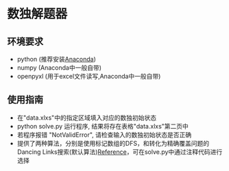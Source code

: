 # 数独解题器
## 环境要求
- python (推荐安装[Anaconda](https://www.anaconda.com/))
- numpy (Anaconda中一般自带)
- openpyxl (用于excel文件读写,Anaconda中一般自带)

## 使用指南
- 在"data.xlxs"中的指定区域填入对应的数独初始状态
- python solve.py 运行程序, 结果将存在表格"data.xlxs"第二页中
- 若程序报错 "NotValidError", 请检查输入的数独初始状态是否正确
- 提供了两种算法，分别是使用标记数组的DFS，和转化为精确覆盖问题的Dancing Links搜索(默认算法)[Reference](https://oi-wiki.org/search/dlx/)，可在solve.py中通过注释代码进行选择
